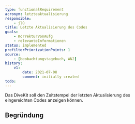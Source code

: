 ```yaml
---
type: functionalRequirement
acronym: letzteaktualisierung
responsible: 
    - jlü
title: Letzte Aktualisierung des Codes
goals: 
    - KorrekturVonAufg
    - relevanteInformationen
status: implemented
prefilterPriorizationPoints: 1
source:
    - [beobachtungstagebuch, AN2]
history:
    v1:
        date: 2021-07-08
        comment: initially created
todo: 
---
```



Das DiveKit soll den Zeitstempel der letzten Aktualisierung des eingereichten Codes anzeigen können.

## Begründung
